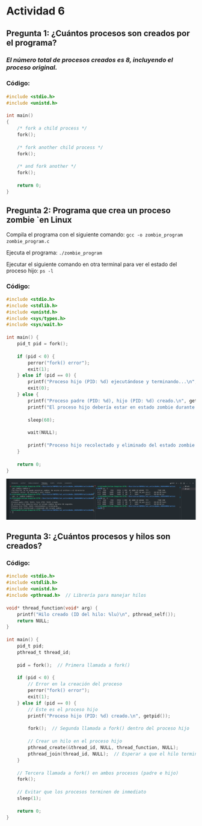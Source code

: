 # Actividad 6

## Pregunta 1: ¿Cuántos procesos son creados por el programa?
### *El número total de procesos creados es 8, incluyendo el proceso original.*
### Código:

```c
#include <stdio.h>
#include <unistd.h>

int main()
{
    /* fork a child process */
    fork();

    /* fork another child process */
    fork();

    /* and fork another */
    fork();

    return 0;
}
```


## Pregunta 2: Programa que crea un proceso zombie `en Linux
Compila el programa con el siguiente comando:
```gcc -o zombie_program zombie_program.c```

Ejecuta el  programa:
`./zombie_program
`

Ejecutar el siguiente comando en otra terminal para ver el estado del proceso hijo:
`ps -l
`

### Código:

```c
#include <stdio.h>
#include <stdlib.h>
#include <unistd.h>
#include <sys/types.h>
#include <sys/wait.h>

int main() {
    pid_t pid = fork();

    if (pid < 0) {
        perror("fork() error");
        exit(1);
    } else if (pid == 0) {
        printf("Proceso hijo (PID: %d) ejecutándose y terminando...\n", getpid());
        exit(0);  
    } else {
        printf("Proceso padre (PID: %d), hijo (PID: %d) creado.\n", getpid(), pid);
        printf("El proceso hijo debería estar en estado zombie durante 60 segundos.\n");

        sleep(60);

        wait(NULL);

        printf("Proceso hijo recolectado y eliminado del estado zombie.\n");
    }

    return 0;
}
```
![](./images/zombie.png)


## Pregunta 3: ¿Cuántos procesos y hilos son creados?

### Código:

```c
#include <stdio.h>
#include <stdlib.h>
#include <unistd.h>
#include <pthread.h>  // Librería para manejar hilos

void* thread_function(void* arg) {
    printf("Hilo creado (ID del hilo: %lu)\n", pthread_self());
    return NULL;
}

int main() {
    pid_t pid;
    pthread_t thread_id;

    pid = fork();  // Primera llamada a fork()

    if (pid < 0) {
        // Error en la creación del proceso
        perror("fork() error");
        exit(1);
    } else if (pid == 0) {
        // Este es el proceso hijo
        printf("Proceso hijo (PID: %d) creado.\n", getpid());
        
        fork();  // Segunda llamada a fork() dentro del proceso hijo

        // Crear un hilo en el proceso hijo
        pthread_create(&thread_id, NULL, thread_function, NULL);
        pthread_join(thread_id, NULL);  // Esperar a que el hilo termine
    }

    // Tercera llamada a fork() en ambos procesos (padre e hijo)
    fork();

    // Evitar que los procesos terminen de inmediato
    sleep(1);

    return 0;
}

